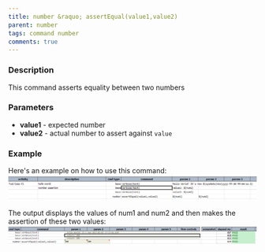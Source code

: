 ```yaml
---
title: number &raquo; assertEqual(value1,value2)
parent: number
tags: command number
comments: true
---
```



### Description
This command asserts equality between two numbers


### Parameters
- **value1** \- expected number
- **value2** \- actual number to assert against `value`


### Example
Here's an example on how to use this command:<br/>
![](image/assertEqual_01.png)

The output displays the values of num1 and num2 and then makes the assertion of these two values:<br/>
![](image/assertEqual_02.png)